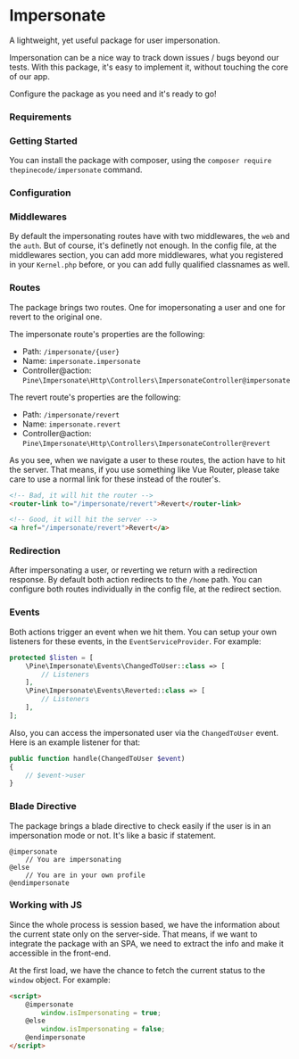 # Impersonate

A lightweight, yet useful package for user impersonation.

Impersonation can be a nice way to track down issues / bugs beyond our tests.
With this package, it's easy to implement it, without touching the core of our app.

Configure the package as you need and it's ready to go!

### Requirements

### Getting Started

You can install the package with composer, using the ``composer require thepinecode/impersonate`` command.

### Configuration

### Middlewares

By default the impersonating routes have with two middlewares, the ``web`` and the ``auth``.
But of course, it's definetly not enough.
In the config file, at the middlewares section, you can add more middlewares,
what you registered in your ``Kernel.php`` before, or you can add fully qualified classnames as well.

### Routes

The package brings two routes. One for imopersonating a user and one for revert to the original one.

The impersonate route's properties are the following:
- Path: ``/impersonate/{user}``
- Name: ``impersonate.impersonate``
- Controller@action: ``Pine\Impersonate\Http\Controllers\ImpersonateController@impersonate``

The revert route's properties are the following:
- Path: ``/impersonate/revert``
- Name: ``impersonate.revert``
- Controller@action: ``Pine\Impersonate\Http\Controllers\ImpersonateController@revert``

As you see, when we navigate a user to these routes, the action have to hit the server.
That means, if you use something like Vue Router, please take care to use a normal link for these instead of the router's.

```html
<!-- Bad, it will hit the router -->
<router-link to="/impersonate/revert">Revert</router-link>

<!-- Good, it will hit the server -->
<a href="/impersonate/revert">Revert</a>
```

### Redirection

After impersonating a user, or reverting we return with a redirection response.
By default both action redirects to the ``/home`` path.
You can configure both routes individually in the config file, at the redirect section.

### Events

Both actions trigger an event when we hit them.
You can setup your own listeners for these events, in the ``EventServiceProvider``. For example:

```php
protected $listen = [
    \Pine\Impersonate\Events\ChangedToUser::class => [
        // Listeners
    ],
    \Pine\Impersonate\Events\Reverted::class => [
        // Listeners
    ],
];
```

Also, you can access the impersonated user via the ``ChangedToUser`` event.
Here is an example listener for that:

```php
public function handle(ChangedToUser $event)
{
    // $event->user
}
```

### Blade Directive

The package brings a blade directive to check easily if the user is in an impersonation mode or not.
It's like a basic if statement.

```
@impersonate
    // You are impersonating
@else
    // You are in your own profile
@endimpersonate
```

### Working with JS

Since the whole process is session based, we have the information about the current state only on the server-side.
That means, if we want to integrate the package with an SPA, we need to extract the info and make it accessible in the front-end.

At the first load, we have the chance to fetch the current status to the ``window`` object. For example:

```html
<script>
    @impersonate
        window.isImpersonating = true;
    @else
        window.isImpersonating = false;
    @endimpersonate
</script>
```
